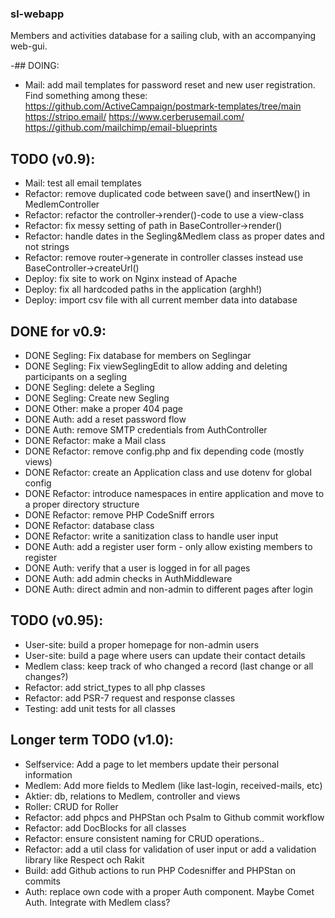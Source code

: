 ### sl-webapp
Members and activities database for a sailing club, with an accompanying web-gui.  

-## DOING:
* Mail: add mail templates for password reset and new user registration. Find something among these: 
    https://github.com/ActiveCampaign/postmark-templates/tree/main
    https://stripo.email/
    https://www.cerberusemail.com/
    https://github.com/mailchimp/email-blueprints

## TODO (v0.9): 
* Mail: test all email templates
* Refactor: remove duplicated code between save() and insertNew() in MedlemController
* Refactor: refactor the controller->render()-code to use a view-class
* Refactor: fix messy setting of path in BaseController->render()
* Refactor: handle dates in the Segling&Medlem class as proper dates and not strings
* Refactor: remove router->generate in controller classes instead use BaseController->createUrl()
* Deploy: fix site to work on Nginx instead of Apache
* Deploy: fix all hardcoded paths in the application (arghh!)
* Deploy: import csv file with all current member data into database

## DONE for v0.9: 
* DONE Segling: Fix database for members on Seglingar
* DONE Segling: Fix viewSeglingEdit to allow adding and deleting participants on a segling
* DONE Segling: delete a Segling
* DONE Segling: Create new Segling
* DONE Other: make a proper 404 page
* DONE Auth: add a reset password flow
* DONE Auth: remove SMTP credentials from AuthController
* DONE Refactor: make a Mail class
* DONE Refactor: remove config.php and fix depending code (mostly views)
* DONE Refactor: create an Application class and use dotenv for global config
* DONE Refactor: introduce namespaces in entire application and move to a proper directory structure
* DONE Refactor: remove PHP CodeSniff errors
* DONE Refactor: database class
* DONE Refactor: write a sanitization class to handle user input
* DONE Auth: add a register user form - only allow existing members to register
* DONE Auth: verify that a user is logged in for all pages
* DONE Auth: add admin checks in AuthMiddleware
* DONE Auth: direct admin and non-admin to different pages after login

## TODO (v0.95): 
* User-site: build a proper homepage for non-admin users
* User-site: build a page where users can update their contact details
* Medlem class: keep track of who changed a record (last change or all changes?)
* Refactor: add strict_types to all php classes
* Refactor: add PSR-7 request and response classes
* Testing: add unit tests for all classes

## Longer term TODO (v1.0): 
* Selfservice: Add a page to let members update their personal information
* Medlem: Add more fields to Medlem (like last-login, received-mails, etc)
* Aktier: db, relations to Medlem, controller and views
* Roller: CRUD for Roller
* Refactor: add phpcs and PHPStan och Psalm to Github commit workflow
* Refactor: add DocBlocks for all classes
* Refactor: ensure consistent naming for CRUD operations..
* Refactor: add a util class for validation of user input or add a validation library like Respect och Rakit
* Build: add Github actions to run PHP Codesniffer and PHPStan on commits
* Auth: replace own code with a proper Auth component. Maybe Comet Auth. Integrate with Medlem class?



